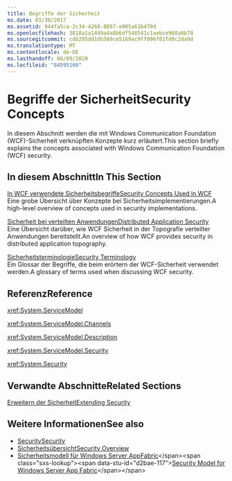 ```yaml
---
title: Begriffe der Sicherheit
ms.date: 03/30/2017
ms.assetid: 944fa5ca-2c34-4268-8897-e005a61b470d
ms.openlocfilehash: 3818a1a1449a4a8b6df548541c1aebce968a0b78
ms.sourcegitcommit: cdb295dd1db589ce5169ac9ff096f01fd0c2da9d
ms.translationtype: MT
ms.contentlocale: de-DE
ms.lasthandoff: 06/09/2020
ms.locfileid: "84595166"
---
```

# <a name="security-concepts"></a><span data-ttu-id="d2bae-102">Begriffe der Sicherheit</span><span class="sxs-lookup"><span data-stu-id="d2bae-102">Security Concepts</span></span>
<span data-ttu-id="d2bae-103">In diesem Abschnitt werden die mit Windows Communication Foundation (WCF)-Sicherheit verknüpften Konzepte kurz erläutert.</span><span class="sxs-lookup"><span data-stu-id="d2bae-103">This section briefly explains the concepts associated with Windows Communication Foundation (WCF) security.</span></span>  
  
## <a name="in-this-section"></a><span data-ttu-id="d2bae-104">In diesem Abschnitt</span><span class="sxs-lookup"><span data-stu-id="d2bae-104">In This Section</span></span>  
 [<span data-ttu-id="d2bae-105">In WCF verwendete Sicherheitsbegriffe</span><span class="sxs-lookup"><span data-stu-id="d2bae-105">Security Concepts Used in WCF</span></span>](security-concepts-used-in-wcf.md)  
 <span data-ttu-id="d2bae-106">Eine grobe Übersicht über Konzepte bei Sicherheitsimplementierungen.</span><span class="sxs-lookup"><span data-stu-id="d2bae-106">A high-level overview of concepts used in security implementations.</span></span>  
  
 [<span data-ttu-id="d2bae-107">Sicherheit bei verteilten Anwendungen</span><span class="sxs-lookup"><span data-stu-id="d2bae-107">Distributed Application Security</span></span>](distributed-application-security.md)  
 <span data-ttu-id="d2bae-108">Eine Übersicht darüber, wie WCF Sicherheit in der Topografie verteilter Anwendungen bereitstellt.</span><span class="sxs-lookup"><span data-stu-id="d2bae-108">An overview of how WCF provides security in distributed application topography.</span></span>  
  
 [<span data-ttu-id="d2bae-109">Sicherheitsterminologie</span><span class="sxs-lookup"><span data-stu-id="d2bae-109">Security Terminology</span></span>](wcf-security-terminology.md)  
 <span data-ttu-id="d2bae-110">Ein Glossar der Begriffe, die beim erörtern der WCF-Sicherheit verwendet werden.</span><span class="sxs-lookup"><span data-stu-id="d2bae-110">A glossary of terms used when discussing WCF security.</span></span>  
  
## <a name="reference"></a><span data-ttu-id="d2bae-111">Referenz</span><span class="sxs-lookup"><span data-stu-id="d2bae-111">Reference</span></span>  
 <xref:System.ServiceModel>  
  
 <xref:System.ServiceModel.Channels>  
  
 <xref:System.ServiceModel.Description>  
  
 <xref:System.ServiceModel.Security>  
  
 <xref:System.Security>  
  
## <a name="related-sections"></a><span data-ttu-id="d2bae-112">Verwandte Abschnitte</span><span class="sxs-lookup"><span data-stu-id="d2bae-112">Related Sections</span></span>  
 [<span data-ttu-id="d2bae-113">Erweitern der Sicherheit</span><span class="sxs-lookup"><span data-stu-id="d2bae-113">Extending Security</span></span>](../extending/extending-security.md)  
  
## <a name="see-also"></a><span data-ttu-id="d2bae-114">Weitere Informationen</span><span class="sxs-lookup"><span data-stu-id="d2bae-114">See also</span></span>

- [<span data-ttu-id="d2bae-115">Security</span><span class="sxs-lookup"><span data-stu-id="d2bae-115">Security</span></span>](security.md)
- [<span data-ttu-id="d2bae-116">Sicherheitsübersicht</span><span class="sxs-lookup"><span data-stu-id="d2bae-116">Security Overview</span></span>](security-overview.md)
- <span data-ttu-id="d2bae-117">[Sicherheitsmodell für Windows Server AppFabric](https://docs.microsoft.com/previous-versions/appfabric/ee677202(v=azure.10))</span><span class="sxs-lookup"><span data-stu-id="d2bae-117">[Security Model for Windows Server App Fabric](https://docs.microsoft.com/previous-versions/appfabric/ee677202(v=azure.10))</span></span>

